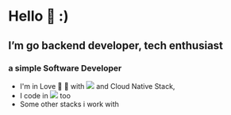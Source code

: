 # Hello 👋  :)

## I’m go backend developer, tech enthusiast

### a simple Software Developer

- I'm in Love 👀 💙  with   <img src="https://img.shields.io/badge/Go-00ADD8?style=for-the-badge&logo=go&logoColor=white"/>  and Cloud Native Stack, 
- I code in <img src="https://img.shields.io/badge/Rust-black?style=for-the-badge&logo=rust&logoColor=#E57324"/> too
- Some other stacks i work with
